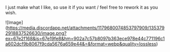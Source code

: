 I just make what I like, so use it if you want / feel free to rework it as you wish.

![Image] (https://media.discordapp.net/attachments/1179680074853797909/1353792918837526630/image.png?ex=67e2f168&is=67e19fe8&hm=902a7c57b8097b363ece978e44c771196c1a602dcf9b8067f9cda5676a659e44&=&format=webp&quality=lossless)
